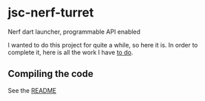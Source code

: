 # jsc-nerf-turret
Nerf dart launcher, programmable API enabled

I wanted to do this project for quite a while, so here it is. In order to complete it, here is all the work I have [to do](docs/todo.md).

## Compiling the code

See the [README](docs/README.md)
